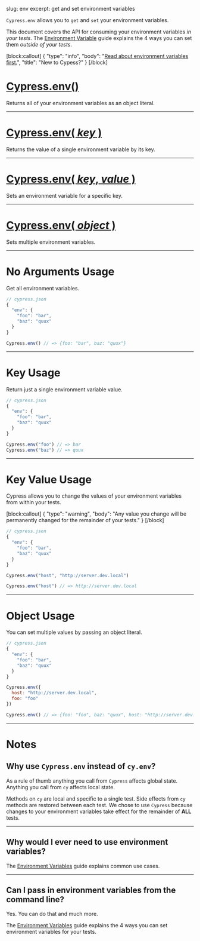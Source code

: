 slug: env
excerpt: get and set environment variables

`Cypress.env` allows you to `get` and `set` your environment variables.

This document covers the API for consuming your environment variables *in your tests*. The [Environment Variable](https://on.cypress.io/guides/environment-variables) guide explains the 4 ways you can set them *outside of your tests*.

[block:callout]
{
  "type": "info",
  "body": "[Read about environment variables first.](https://on.cypress.io/guides/environment-variables)",
  "title": "New to Cypess?"
}
[/block]

# [Cypress.env()](#no-arguments-usage)

Returns all of your environment variables as an object literal.

***

# [Cypress.env( *key* )](#key-usage)

Returns the value of a single environment variable by its key.

***

# [Cypress.env( *key*, *value* )](#key-value-usage)

Sets an environment variable for a specific key.

***

# [Cypress.env( *object* )](#object-usage)

Sets multiple environment variables.

***

# No Arguments Usage

Get all environment variables.

```javascript
// cypress.json
{
  "env": {
    "foo": "bar",
    "baz": "quux"
  }
}
```

```javascript
Cypress.env() // => {foo: "bar", baz: "quux"}
```

***

# Key Usage

Return just a single environment variable value.

```javascript
// cypress.json
{
  "env": {
    "foo": "bar",
    "baz": "quux"
  }
}
```

```javascript
Cypress.env("foo") // => bar
Cypress.env("baz") // => quux
```

***

# Key Value Usage

Cypress allows you to change the values of your environment variables from within your tests.

[block:callout]
{
  "type": "warning",
  "body": "Any value you change will be permanently changed for the remainder of your tests."
}
[/block]

```javascript
// cypress.json
{
  "env": {
    "foo": "bar",
    "baz": "quux"
  }
}
```

```javascript
Cypress.env("host", "http://server.dev.local")

Cypress.env("host") // => http://server.dev.local
```

***

# Object Usage

You can set multiple values by passing an object literal.

```javascript
// cypress.json
{
  "env": {
    "foo": "bar",
    "baz": "quux"
  }
}
```

```javascript
Cypress.env({
  host: "http://server.dev.local",
  foo: "foo"
})

Cypress.env() // => {foo: "foo", baz: "quux", host: "http://server.dev.local"}
```

***

# Notes

## Why use `Cypress.env` instead of `cy.env`?

As a rule of thumb anything you call from `Cypress` affects global state. Anything you call from `cy` affects local state.

Methods on `cy` are local and specific to a single test. Side effects from `cy` methods are restored between each test. We chose to use `Cypress` because changes to your environment variables take effect for the remainder of **ALL** tests.

***

## Why would I ever need to use environment variables?

The [Environment Variables](https://on.cypress.io/guides/environment-variables) guide explains common use cases.

***

## Can I pass in environment variables from the command line?

Yes. You can do that and much more.

The [Environment Variables](https://on.cypress.io/guides/environment-variables) guide explains the 4 ways you can set environment variables for your tests.
